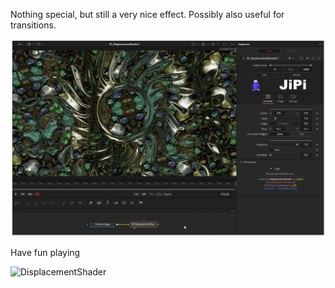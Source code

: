 Nothing special, but still a very nice effect. Possibly also useful for transitions.

[![DisplacementShader](DisplacementShader_screenshot.png)](DisplacementShader.fuse)


Have fun playing

![DisplacementShader](https://user-images.githubusercontent.com/78935215/114025552-854ddc00-9875-11eb-996b-6799996bdf7b.gif)